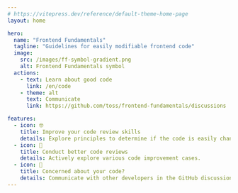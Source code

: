 ```yaml
---
# https://vitepress.dev/reference/default-theme-home-page
layout: home

hero:
  name: "Frontend Fundamentals"
  tagline: "Guidelines for easily modifiable frontend code"
  image:
    src: /images/ff-symbol-gradient.png
    alt: Frontend Fundamentals symbol
  actions:
    - text: Learn about good code
      link: /en/code
    - theme: alt
      text: Communicate
      link: https://github.com/toss/frontend-fundamentals/discussions

features:
  - icon: 🤓
    title: Improve your code review skills
    details: Explore principles to determine if the code is easily changeable.
  - icon: 🤝
    title: Conduct better code reviews
    details: Actively explore various code improvement cases.
  - icon: 📝
    title: Concerned about your code?
    details: Communicate with other developers in the GitHub discussions.
---
```

